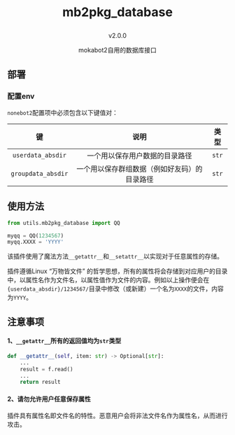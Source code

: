 # <p align="center">mb2pkg_database
<p align="center">v2.0.0
<p align="center">mokabot2自用的数据库接口

## 部署

### 配置env

`nonebot2`配置项中必须包含以下键值对：

|键|说明|类型|
|:---:|:---:|:---:|
|`userdata_absdir`|一个用以保存用户数据的目录路径|`str`|
|`groupdata_absdir`|一个用以保存群组数据（例如好友码）的目录路径|`str`|

## 使用方法

```python
from utils.mb2pkg_database import QQ

myqq = QQ(1234567)
myqq.XXXX = 'YYYY'
```

该插件使用了魔法方法`__getattr__`和`__setattr__`以实现对于任意属性的存储。

插件遵循Linux “万物皆文件” 的哲学思想，所有的属性将会存储到对应用户的目录中，以属性名作为文件名，以属性值作为文件的内容。例如以上操作便会在`{userdata_absdir}/1234567/`目录中修改（或新建）一个名为`XXXX`的文件，内容为`YYYY`。

## 注意事项

#### 1、`__getattr__`所有的返回值均为`str`类型

```python
def __getattr__(self, item: str) -> Optional[str]:
    ...
    result = f.read()
    ...
    return result
```

#### 2、请勿允许用户任意保存属性

插件具有属性名即文件名的特性。恶意用户会将非法文件名作为属性名，从而进行攻击。
